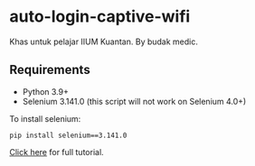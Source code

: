 # auto-login-captive-wifi

Khas untuk pelajar IIUM Kuantan. By budak medic.

## Requirements
* Python 3.9+
* Selenium 3.141.0 (this script will not work on Selenium 4.0+)

To install selenium:
```
pip install selenium==3.141.0
```

[Click here](https://www.freecodecamp.org/news/how-i-created-a-python-bot-to-automatically-log-into-a-captive-portal-3d4ba04dee9f/) for full tutorial.
